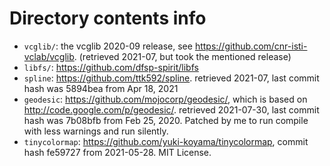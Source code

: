 # Directory contents info

* `vcglib/`: the vcglib 2020-09 release, see https://github.com/cnr-isti-vclab/vcglib. (retrieved 2021-07, but took the mentioned release)
* `libfs/`: https://github.com/dfsp-spirit/libfs
* `spline`: https://github.com/ttk592/spline. retrieved 2021-07, last commit hash was 5894bea from Apr 18, 2021
* `geodesic`: https://github.com/mojocorp/geodesic/, which is based on http://code.google.com/p/geodesic/. retrieved 2021-07-30, last commit hash was 7b08bfb from Feb 25, 2020. Patched by me to run compile with less warnings and run silently.
* `tinycolormap`: https://github.com/yuki-koyama/tinycolormap, commit hash fe59727 from 2021-05-28. MIT License.







